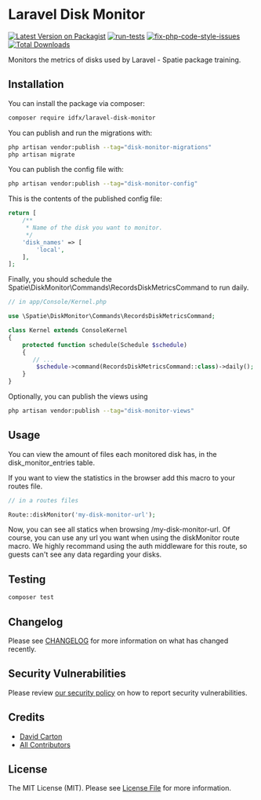 # Laravel Disk Monitor

[![Latest Version on Packagist](https://img.shields.io/packagist/v/idfx/laravel-disk-monitor.svg?style=flat-square)](https://packagist.org/packages/idfx/laravel-disk-monitor)
[![run-tests](https://github.com/dj-idfx/laravel-disk-monitor/actions/workflows/run-tests.yml/badge.svg?branch=master)](https://github.com/dj-idfx/laravel-disk-monitor/actions/workflows/run-tests.yml)
[![fix-php-code-style-issues](https://github.com/dj-idfx/laravel-disk-monitor/actions/workflows/fix-php-code-style-issues.yml/badge.svg?branch=master)](https://github.com/dj-idfx/laravel-disk-monitor/actions/workflows/fix-php-code-style-issues.yml)
[![Total Downloads](https://img.shields.io/packagist/dt/idfx/laravel-disk-monitor.svg?style=flat-square)](https://packagist.org/packages/idfx/laravel-disk-monitor)

Monitors the metrics of disks used by Laravel - Spatie package training.

## Installation

You can install the package via composer:

```bash
composer require idfx/laravel-disk-monitor
```

You can publish and run the migrations with:

```bash
php artisan vendor:publish --tag="disk-monitor-migrations"
php artisan migrate
```

You can publish the config file with:

```bash
php artisan vendor:publish --tag="disk-monitor-config"
```

This is the contents of the published config file:

```php
return [
    /**
     * Name of the disk you want to monitor.
     */
    'disk_names' => [
        'local',
    ],
];
```

Finally, you should schedule the Spatie\DiskMonitor\Commands\RecordsDiskMetricsCommand to run daily.

```php
// in app/Console/Kernel.php

use \Spatie\DiskMonitor\Commands\RecordsDiskMetricsCommand;

class Kernel extends ConsoleKernel
{
    protected function schedule(Schedule $schedule)
    {
       // ...
        $schedule->command(RecordsDiskMetricsCommand::class)->daily();
    }
}
```

Optionally, you can publish the views using

```bash
php artisan vendor:publish --tag="disk-monitor-views"
```

## Usage

You can view the amount of files each monitored disk has, in the disk_monitor_entries table.

If you want to view the statistics in the browser add this macro to your routes file.

```php
// in a routes files

Route::diskMonitor('my-disk-monitor-url');
```

Now, you can see all statics when browsing /my-disk-monitor-url. Of course, you can use any url you want when using the diskMonitor route macro. We highly recommand using the auth middleware for this route, so guests can't see any data regarding your disks.

## Testing

```bash
composer test
```

## Changelog

Please see [CHANGELOG](CHANGELOG.md) for more information on what has changed recently.

## Security Vulnerabilities

Please review [our security policy](.github/SECURITY.md) on how to report security vulnerabilities.

## Credits

- [David Carton](https://github.com/dj-idfx)
- [All Contributors](../../contributors)

## License

The MIT License (MIT). Please see [License File](LICENSE.md) for more information.
